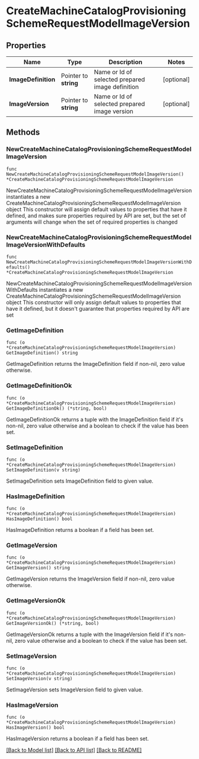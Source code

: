 # CreateMachineCatalogProvisioningSchemeRequestModelImageVersion

## Properties

Name | Type | Description | Notes
------------ | ------------- | ------------- | -------------
**ImageDefinition** | Pointer to **string** | Name or Id of selected prepared image definition | [optional] 
**ImageVersion** | Pointer to **string** | Name or Id of selected prepared image version | [optional] 

## Methods

### NewCreateMachineCatalogProvisioningSchemeRequestModelImageVersion

`func NewCreateMachineCatalogProvisioningSchemeRequestModelImageVersion() *CreateMachineCatalogProvisioningSchemeRequestModelImageVersion`

NewCreateMachineCatalogProvisioningSchemeRequestModelImageVersion instantiates a new CreateMachineCatalogProvisioningSchemeRequestModelImageVersion object
This constructor will assign default values to properties that have it defined,
and makes sure properties required by API are set, but the set of arguments
will change when the set of required properties is changed

### NewCreateMachineCatalogProvisioningSchemeRequestModelImageVersionWithDefaults

`func NewCreateMachineCatalogProvisioningSchemeRequestModelImageVersionWithDefaults() *CreateMachineCatalogProvisioningSchemeRequestModelImageVersion`

NewCreateMachineCatalogProvisioningSchemeRequestModelImageVersionWithDefaults instantiates a new CreateMachineCatalogProvisioningSchemeRequestModelImageVersion object
This constructor will only assign default values to properties that have it defined,
but it doesn't guarantee that properties required by API are set

### GetImageDefinition

`func (o *CreateMachineCatalogProvisioningSchemeRequestModelImageVersion) GetImageDefinition() string`

GetImageDefinition returns the ImageDefinition field if non-nil, zero value otherwise.

### GetImageDefinitionOk

`func (o *CreateMachineCatalogProvisioningSchemeRequestModelImageVersion) GetImageDefinitionOk() (*string, bool)`

GetImageDefinitionOk returns a tuple with the ImageDefinition field if it's non-nil, zero value otherwise
and a boolean to check if the value has been set.

### SetImageDefinition

`func (o *CreateMachineCatalogProvisioningSchemeRequestModelImageVersion) SetImageDefinition(v string)`

SetImageDefinition sets ImageDefinition field to given value.

### HasImageDefinition

`func (o *CreateMachineCatalogProvisioningSchemeRequestModelImageVersion) HasImageDefinition() bool`

HasImageDefinition returns a boolean if a field has been set.

### GetImageVersion

`func (o *CreateMachineCatalogProvisioningSchemeRequestModelImageVersion) GetImageVersion() string`

GetImageVersion returns the ImageVersion field if non-nil, zero value otherwise.

### GetImageVersionOk

`func (o *CreateMachineCatalogProvisioningSchemeRequestModelImageVersion) GetImageVersionOk() (*string, bool)`

GetImageVersionOk returns a tuple with the ImageVersion field if it's non-nil, zero value otherwise
and a boolean to check if the value has been set.

### SetImageVersion

`func (o *CreateMachineCatalogProvisioningSchemeRequestModelImageVersion) SetImageVersion(v string)`

SetImageVersion sets ImageVersion field to given value.

### HasImageVersion

`func (o *CreateMachineCatalogProvisioningSchemeRequestModelImageVersion) HasImageVersion() bool`

HasImageVersion returns a boolean if a field has been set.


[[Back to Model list]](../README.md#documentation-for-models) [[Back to API list]](../README.md#documentation-for-api-endpoints) [[Back to README]](../README.md)



